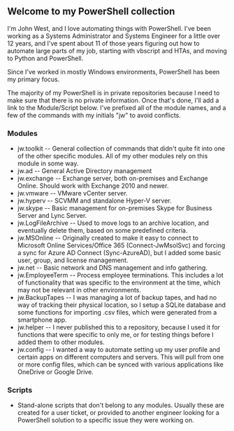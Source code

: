 ## Welcome to my PowerShell collection

I'm John West, and I love automating things with PowerShell. I've been working as a Systems Administrator and Systems Engineer for a little over 12 years, and I've spent about 11 of those years figuring out how to automate large parts of my job, starting with vbscript and HTAs, and moving to Python and PowerShell.

Since I've worked in mostly Windows environments, PowerShell has been my primary focus.

The majority of my PowerShell is in private repositories because I need to make sure that there is no private information. Once that's done, I'll add a link to the Module/Script below. I've prefixed all of the module names, and a few of the commands with my initials "jw" to avoid conflicts.

### Modules

- jw.toolkit
-- General collection of commands that didn't quite fit into one of the other specific modules. All of my other modules rely on this module in some way.
- jw.ad
-- General Active Directory management
- jw.exchange
-- Exchange server, both on-premises and Exchange Online. Should work with Exchange 2010 and newer.
- jw.vmware
-- VMware vCenter server.
- jw.hyperv
-- SCVMM and standalone Hyper-V server.
- jw.skype
-- Basic management for on-premises Skype for Business Server and Lync Server.
- jw.LogFileArchive
-- Used to move logs to an archive location, and eventually delete them, based on some predefined criteria.
- jw.MSOnline
-- Originally created to make it easy to connect to Microsoft Online Services/Office 365 (Connect-JwMsolSvc) and forcing a sync for Azure AD Connect (Sync-AzureAD), but I added some basic user, group, and license management.
- jw.net
-- Basic network and DNS management and info gathering.
- jw.EmployeeTerm
-- Process employee terminations. This includes a lot of functionality that was specific to the environment at the time, which may not be relevant in other environments.
- jw.BackupTapes
-- I was managing a lot of backup tapes, and had no way of tracking their physical location, so I setup a SQLite database and some functions for importing .csv files, which were generated from a smartphone app.
- jw.helper
-- I never published this to a repository, because I used it for functions that were specific to only me, or for testing things before I added them to other modules.
- jw.config
-- I wanted a way to automate setting up my user profile and certain apps on different computers and servers. This will pull from one or more config files, which can be synced with various applications like OneDrive or Google Drive.

### Scripts
- Stand-alone scripts that don't belong to any modules. Usually these are created for a user ticket, or provided to another engineer looking for a PowerShell solution to a specific issue they were working on.